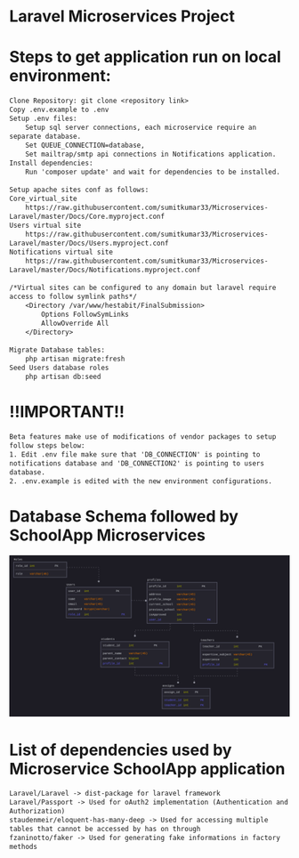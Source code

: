 # Laravel Microservices Project

# Steps to get application run on local environment:

    Clone Repository: git clone <repository link>
    Copy .env.example to .env
    Setup .env files:
        Setup sql server connections, each microservice require an separate database.
        Set QUEUE_CONNECTION=database,
        Set mailtrap/smtp api connections in Notifications application.
    Install dependencies:
        Run 'composer update' and wait for dependencies to be installed.

    Setup apache sites conf as follows:
    Core_virtual_site
        https://raw.githubusercontent.com/sumitkumar33/Microservices-Laravel/master/Docs/Core.myproject.conf
    Users virtual site
        https://raw.githubusercontent.com/sumitkumar33/Microservices-Laravel/master/Docs/Users.myproject.conf
    Notifications virtual site
        https://raw.githubusercontent.com/sumitkumar33/Microservices-Laravel/master/Docs/Notifications.myproject.conf

    /*Virtual sites can be configured to any domain but laravel require access to follow symlink paths*/
        <Directory /var/www/hestabit/FinalSubmission>
            Options FollowSymLinks
            AllowOverride All
        </Directory>
    
    Migrate Database tables:
        php artisan migrate:fresh
    Seed Users database roles
        php artisan db:seed
        
# !!IMPORTANT!!

    Beta features make use of modifications of vendor packages to setup follow steps below:
    1. Edit .env file make sure that 'DB_CONNECTION' is pointing to notifications database and 'DB_CONNECTION2' is pointing to users database.
    2. .env.example is edited with the new environment configurations.


# Database Schema followed by SchoolApp Microservices

![Database_schema](https://raw.githubusercontent.com/sumitkumar33/Microservices-Laravel/master/Docs/dbLaravel.png)
    
# List of dependencies used by Microservice SchoolApp application

    Laravel/Laravel -> dist-package for laravel framework
    Laravel/Passport -> Used for oAuth2 implementation (Authentication and Authorization)
    staudenmeir/eloquent-has-many-deep -> Used for accessing multiple tables that cannot be accessed by has on through
    fzaninotto/faker -> Used for generating fake informations in factory methods